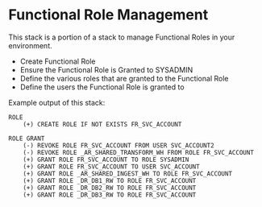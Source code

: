 # Functional Role Management  

This stack is a portion of a stack to manage Functional Roles in your environment.
- Create Functional Role  
- Ensure the Functional Role is Granted to SYSADMIN  
- Define the various roles that are granted to the Functional Role  
- Define the users the Functional Role is granted to  

Example output of this stack:  
```
ROLE
    (+) CREATE ROLE IF NOT EXISTS FR_SVC_ACCOUNT

ROLE GRANT
    (-) REVOKE ROLE FR_SVC_ACCOUNT FROM USER SVC_ACCOUNT2
    (-) REVOKE ROLE _AR_SHARED_TRANSFORM_WH FROM ROLE FR_SVC_ACCOUNT
    (+) GRANT ROLE FR_SVC_ACCOUNT TO ROLE SYSADMIN
    (+) GRANT ROLE FR_SVC_ACCOUNT TO USER SVC_ACCOUNT
    (+) GRANT ROLE _AR_SHARED_INGEST_WH TO ROLE FR_SVC_ACCOUNT
    (+) GRANT ROLE _DR_DB1_RW TO ROLE FR_SVC_ACCOUNT
    (+) GRANT ROLE _DR_DB2_RW TO ROLE FR_SVC_ACCOUNT
    (+) GRANT ROLE _DR_DB3_RW TO ROLE FR_SVC_ACCOUNT
```